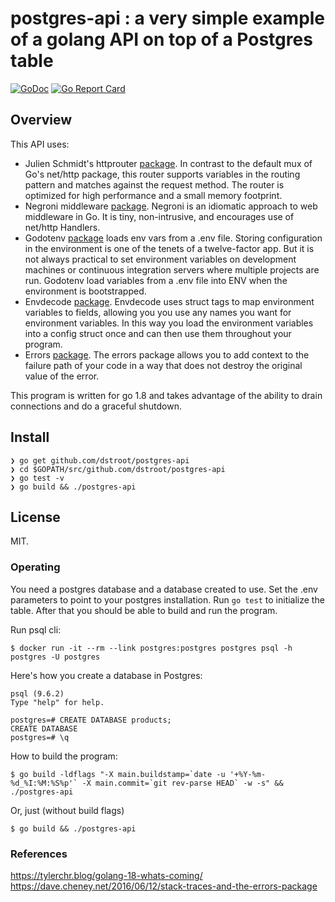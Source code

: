 # postgres-api : a very simple example of a golang API on top of a Postgres table

[![GoDoc](https://godoc.org/github.com/dstroot/postgres-api?status.svg)](https://godoc.org/github.com/dstroot/postgres-api)
[![Go Report Card](https://goreportcard.com/badge/github.com/dstroot/postgres-api)](https://goreportcard.com/report/github.com/dstroot/postgres-api)

## Overview 

This API uses:
* Julien Schmidt's httprouter [package](https://github.com/julienschmidt/httprouter).  In contrast to the default mux of Go's net/http package, this router supports variables in the routing pattern and matches against the request method. The router is optimized for high performance and a small memory footprint.
* Negroni middleware [package](https://github.com/urfave/negroni).  Negroni is an idiomatic approach to web middleware in Go. It is tiny, non-intrusive, and encourages use of net/http Handlers.
* Godotenv [package](https://github.com/joho/godotenv) loads env vars from a .env file. Storing configuration in the environment is one of the tenets of a twelve-factor app. But it is not always practical to set environment variables on development machines or continuous integration servers where multiple projects are run. Godotenv load variables from a .env file into ENV when the environment is bootstrapped.
* Envdecode [package](https://github.com/joeshaw/envdecode). Envdecode uses struct tags to map environment variables to fields, allowing you you use any names you want for environment variables. In this way you load the environment variables into a config struct once and can then use them throughout your program.
* Errors [package](https://github.com/pkg/errors).  The errors package allows you to add context to the failure path of your code in a way that does not destroy the original value of the error.

This program is written for go 1.8 and takes advantage of the ability to drain connections and do a graceful shutdown.  


## Install

```
❯ go get github.com/dstroot/postgres-api
❯ cd $GOPATH/src/github.com/dstroot/postgres-api
❯ go test -v
❯ go build && ./postgres-api
```

## License

MIT.

### Operating

You need a postgres database and a database created to use.  Set the .env parameters to point to your postgres installation.  Run `go test` to initialize the table. After that you should be able to build and run the program.

Run psql cli:

`$ docker run -it --rm --link postgres:postgres postgres psql -h postgres -U postgres`


Here's how you create a database in Postgres:

```
psql (9.6.2)
Type "help" for help.

postgres=# CREATE DATABASE products;
CREATE DATABASE
postgres=# \q
```

How to build the program:

```
$ go build -ldflags "-X main.buildstamp=`date -u '+%Y-%m-%d_%I:%M:%S%p'` -X main.commit=`git rev-parse HEAD` -w -s" && ./postgres-api
```

Or, just (without build flags)

```
$ go build && ./postgres-api
```

### References

https://tylerchr.blog/golang-18-whats-coming/
https://dave.cheney.net/2016/06/12/stack-traces-and-the-errors-package
